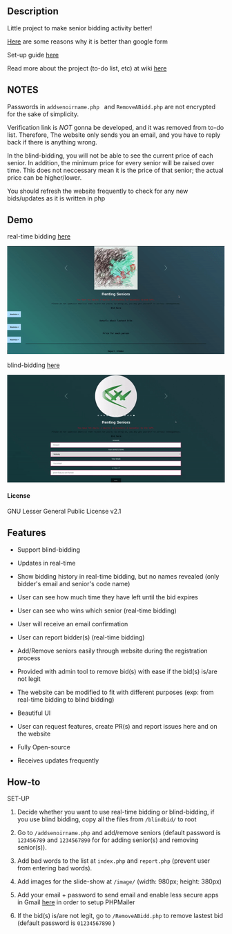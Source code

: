 
## Description 

Little project to make senior bidding activity better!

[Here](#Features) are some reasons why it is better than google form

Set-up guide [here](#How-to)

Read more about the project (to-do list, etc) at wiki [here](https://github.com/bobdinh139/SeniorRenting/wiki)

## NOTES

Passwords in ```addsenoirname.php ``` and ``` RemoveABidd.php ``` are not encrypted for the sake of simplicity.

Verification link is _NOT_ gonna be developed, and it was removed from to-do list. Therefore, The website only sends you an email,
and you have to reply back if there is anything wrong.

In the blind-bidding, you will not be able to see the current price of each senior. In addition, the minimum price for every senior will be
raised over time. This does not neccessary mean it is the price of that senior; the actual price can be higher/lower. 

You should refresh the website frequently to check for any new bids/updates as it is written in php 

## Demo 

real-time bidding [here](https://seniorrealtimebid.000webhostapp.com/)

![1](https://github.com/bobdinh139/HostImage/blob/master/1.gif?raw=true)

blind-bidding [here](https://seniorrentingblind.000webhostapp.com)

![2](https://github.com/bobdinh139/HostImage/blob/master/2.gif?raw=true)


#### License

GNU Lesser General Public License v2.1

## Features

+ Support blind-bidding

+ Updates in real-time

+ Show bidding history in real-time bidding, but no names revealed (only bidder's email and senior's code name)

+ User can see how much time they have left until the bid expires

+ User can see who wins which senior (real-time bidding)

+ User will receive an email confirmation 

+ User can report bidder(s) (real-time bidding)

+ Add/Remove seniors easily through website during the registration process

+ Provided with admin tool to remove bid(s) with ease if the bid(s) is/are not legit 

+ The website can be modified to fit with different purposes (exp: from real-time bidding to blind bidding)

+ Beautiful UI

+ User can request features, create PR(s) and report issues here and on the website

+ Fully Open-source

+ Receives updates frequently 

## How-to

SET-UP

1. Decide whether you want to use real-time bidding or blind-bidding, if you use blind bidding, copy all the files from ```/blindbid/``` to root

2. Go to ```/addsenoirname.php``` and add/remove seniors (default password is ```123456789```  and ```1234567890``` for for adding senior(s) and removing senior(s)).

3. Add bad words to the list at ```index.php``` and ```report.php``` (prevent user from entering bad words). 

4. Add images for the slide-show at ```/image/``` (width: 980px; height: 380px)

5. Add your email + password to send email and enable less secure apps in Gmail [here](https://support.google.com/accounts/answer/6010255?hl=en) in order to setup PHPMailer

6. If the bid(s) is/are not legit, go to ``` /RemoveABidd.php ``` to remove lastest bid (default password is ```01234567890``` ) 

